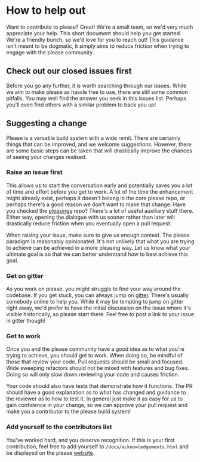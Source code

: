 # How to help out

Want to contribute to please? Great! We're a small team, so we'd very much appreciate your help. This short document 
should help you get started. We're a friendly bunch, so we'd love for you to reach out! This guidance isn't meant to be 
dogmatic, it simply aims to reduce friction when trying to engage with the please community. 

## Check out our closed issues first

Before you go any further, it is worth searching through our issues. While we aim to make please as hassle free to use,
there are still some common pitfalls. You may well find the answer you seek in this issues list. Perhaps you'll even 
find others with a similar problem to back you up! 

## Suggesting a change

Please is a versatile build system with a wide remit. There are certainly things that can be improved, and we welcome 
suggestions. However, there are some basic steps can be taken that will drastically improve the chances of seeing your 
changes realised.  

### Raise an issue first

This allows us to start the conversation early and potentially saves you a lot of time and effort before you get to 
work. A lot of the time the enhancement might already exist, perhaps it doesn't belong in the core please repo, or 
perhaps there's a good reason we don't want to make that change. Have you checked the 
[pleasings](https://github.com/thought-machine/pleasings) repo? There's a lot of useful auxiliary stuff there. Either 
way, opening the dialogue with us sooner rather than later will drastically reduce friction when you eventually open a 
pull request. 

When raising your issue, make sure to give us enough context. The please paradigm is reasonably opinionated. It's not 
unlikely that what you are trying to achieve can be achieved in a more pleasing way. Let us know what your ultimate goal 
is so that we can better understand how to best achieve this goal. 

### Get on gitter

As you work on please, you might struggle to find your way around the codebase. If you get stuck, you can always jump on 
[gitter](https://gitter.im/please-build/Lobby). There's usually somebody online to help you. While it may be tempting to 
jump on gitter right away, we'd prefer to have the initial discussion on the issue where it's visible historically, so 
please start there. Feel free to post a link to your issue in gitter though!

### Get to work

Once you and the please community have a good idea as to what you're trying to achieve, you should get to work. When 
doing so, be mindful of those that review your code. Pull requests should be small and focused. Wide sweeping refactors 
should not be mixed with features and bug fixes. Doing so will only slow down reviewing your code and causes friction. 

Your code should also have tests that demonstrate how it functions. The PR should have a good explanation as to what 
has changed and guidance to the reviewer as to how to test it. In general just make it as easy for us to gain confidence 
in your change, so we can approve your pull request and make you a contributor to the please build system!

### Add yourself to the contributors list

You've worked hard, and you deserve recognition. If this is your first contribution, feel free to add yourself to 
`/docs/acknowledgements.html` and be displayed on the please [website](https://please.build/acknowledgements.html).
